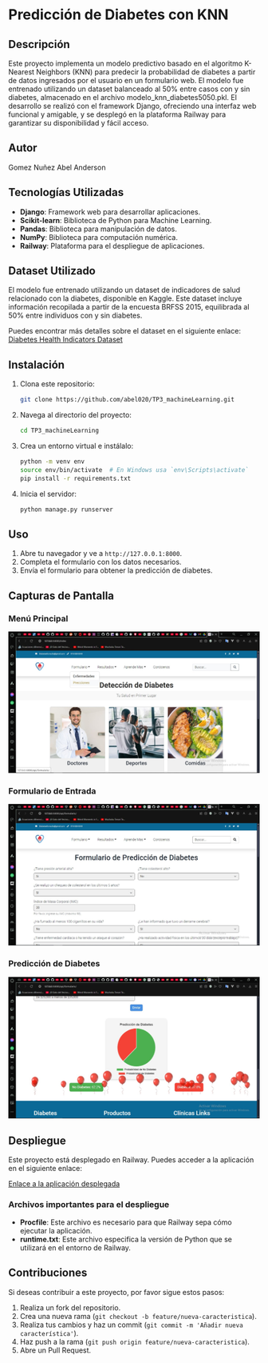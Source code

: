 # Predicción de Diabetes con KNN

## Descripción

Este proyecto implementa un modelo predictivo basado en el algoritmo K-Nearest Neighbors (KNN) para predecir la probabilidad de diabetes a partir de datos ingresados por el usuario en un formulario web. El modelo fue entrenado utilizando un dataset balanceado al 50% entre casos con y sin diabetes, almacenado en el archivo modelo_knn_diabetes5050.pkl. El desarrollo se realizó con el framework Django, ofreciendo una interfaz web funcional y amigable, y se desplegó en la plataforma Railway para garantizar su disponibilidad y fácil acceso.

## Autor

Gomez Nuñez Abel Anderson

## Tecnologías Utilizadas

- **Django**: Framework web para desarrollar aplicaciones.
- **Scikit-learn**: Biblioteca de Python para Machine Learning.
- **Pandas**: Biblioteca para manipulación de datos.
- **NumPy**: Biblioteca para computación numérica.
- **Railway**: Plataforma para el despliegue de aplicaciones.

## Dataset Utilizado

El modelo fue entrenado utilizando un dataset de indicadores de salud relacionado con la diabetes, disponible en Kaggle. Este dataset incluye información recopilada a partir de la encuesta BRFSS 2015, equilibrada al 50% entre individuos con y sin diabetes.  

Puedes encontrar más detalles sobre el dataset en el siguiente enlace:  
[Diabetes Health Indicators Dataset](https://www.kaggle.com/datasets/alexteboul/diabetes-health-indicators-dataset)


## Instalación

1. Clona este repositorio:
   ```bash
   git clone https://github.com/abel020/TP3_machineLearning.git
   ```

2. Navega al directorio del proyecto:
   ```bash
   cd TP3_machineLearning
   ```

3. Crea un entorno virtual e instálalo:
   ```bash
   python -m venv env
   source env/bin/activate  # En Windows usa `env\Scripts\activate`
   pip install -r requirements.txt
   ```

4. Inicia el servidor:
   ```bash
   python manage.py runserver
   ```

## Uso

1. Abre tu navegador y ve a `http://127.0.0.1:8000`.
2. Completa el formulario con los datos necesarios.
3. Envía el formulario para obtener la predicción de diabetes.

## Capturas de Pantalla

### Menú Principal
![Menú Principal](Api/static/imagenes/Menu.jpeg)

### Formulario de Entrada
![Formulario de Entrada](Api/static/imagenes/Formulario.jpeg)

### Predicción de Diabetes
![Predicción de Diabetes](Api/static/imagenes/Prediccion.jpeg)

## Despliegue

Este proyecto está desplegado en Railway. Puedes acceder a la aplicación en el siguiente enlace:

[Enlace a la aplicación desplegada](https://tp3machinelearning-production.up.railway.app)

### Archivos importantes para el despliegue

- **Procfile**: Este archivo es necesario para que Railway sepa cómo ejecutar la aplicación.
- **runtime.txt**: Este archivo especifica la versión de Python que se utilizará en el entorno de Railway.

## Contribuciones

Si deseas contribuir a este proyecto, por favor sigue estos pasos:

1. Realiza un fork del repositorio.
2. Crea una nueva rama (`git checkout -b feature/nueva-caracteristica`).
3. Realiza tus cambios y haz un commit (`git commit -m 'Añadir nueva característica'`).
4. Haz push a la rama (`git push origin feature/nueva-caracteristica`).
5. Abre un Pull Request.


